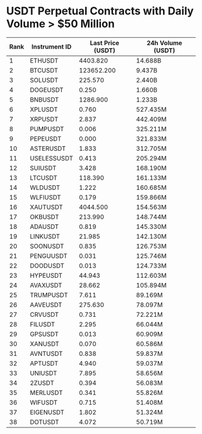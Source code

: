 # USDT Perpetual Contracts with Daily Volume > $50 Million

| Rank | Instrument ID | Last Price (USDT) | 24h Volume (USDT) |
|------|---------------|-------------------|-------------------|
| 1 | ETHUSDT | 4403.820 | 14.688B |
| 2 | BTCUSDT | 123652.200 | 9.437B |
| 3 | SOLUSDT | 225.570 | 2.440B |
| 4 | DOGEUSDT | 0.250 | 1.660B |
| 5 | BNBUSDT | 1286.900 | 1.233B |
| 6 | XPLUSDT | 0.760 | 527.435M |
| 7 | XRPUSDT | 2.837 | 442.409M |
| 8 | PUMPUSDT | 0.006 | 325.211M |
| 9 | PEPEUSDT | 0.000 | 321.833M |
| 10 | ASTERUSDT | 1.833 | 312.705M |
| 11 | USELESSUSDT | 0.413 | 205.294M |
| 12 | SUIUSDT | 3.428 | 168.190M |
| 13 | LTCUSDT | 118.390 | 161.133M |
| 14 | WLDUSDT | 1.222 | 160.685M |
| 15 | WLFIUSDT | 0.179 | 159.866M |
| 16 | XAUTUSDT | 4044.500 | 154.563M |
| 17 | OKBUSDT | 213.990 | 148.744M |
| 18 | ADAUSDT | 0.819 | 145.330M |
| 19 | LINKUSDT | 21.985 | 142.130M |
| 20 | SOONUSDT | 0.835 | 126.753M |
| 21 | PENGUUSDT | 0.031 | 125.746M |
| 22 | DOODUSDT | 0.013 | 124.733M |
| 23 | HYPEUSDT | 44.943 | 112.603M |
| 24 | AVAXUSDT | 28.662 | 105.894M |
| 25 | TRUMPUSDT | 7.611 | 89.169M |
| 26 | AAVEUSDT | 275.630 | 78.097M |
| 27 | CRVUSDT | 0.731 | 72.221M |
| 28 | FILUSDT | 2.295 | 66.044M |
| 29 | GPSUSDT | 0.013 | 60.909M |
| 30 | XANUSDT | 0.070 | 60.586M |
| 31 | AVNTUSDT | 0.838 | 59.837M |
| 32 | APTUSDT | 4.940 | 59.037M |
| 33 | UNIUSDT | 7.895 | 58.656M |
| 34 | 2ZUSDT | 0.394 | 56.083M |
| 35 | MERLUSDT | 0.341 | 55.826M |
| 36 | WIFUSDT | 0.715 | 51.408M |
| 37 | EIGENUSDT | 1.802 | 51.324M |
| 38 | DOTUSDT | 4.072 | 50.719M |
